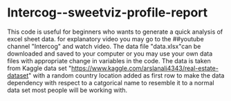 # Intercog--sweetviz-profile-report
This code is useful for beginners who wants to generate a quick analysis of excel sheet data. for explanatory video you may go to the 
##youtube channel "Intercog" and watch video.
The data file "data.xlsx"can be downloaded and saved to your computer or you may use your own data files with appropriate change in variables in the code.
The data is taken from Kaggle data set "https://www.kaggle.com/arslanali4343/real-estate-dataset" with a random country location added as first row to make the data dependency with respect to 
a catgorical name to resemble it to a normal data set most people will be working with.
